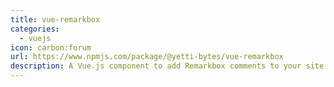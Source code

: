```yaml
---
title: vue-remarkbox
categories:
  - vuejs
icon: carbon:forum
url: https://www.npmjs.com/package/@yetti-bytes/vue-remarkbox
description: A Vue.js component to add Remarkbox comments to your site.
---
```

